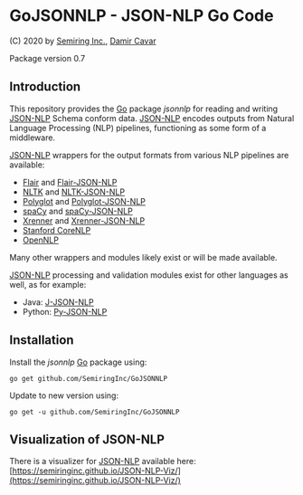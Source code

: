 # GoJSONNLP - JSON-NLP Go Code

(C) 2020 by [Semiring Inc.], [Damir Cavar]

Package version 0.7


## Introduction

This repository provides the [Go] package *jsonnlp* for reading and writing [JSON-NLP] Schema conform data. [JSON-NLP] encodes outputs from Natural Language Processing (NLP) pipelines, functioning as some form of a middleware.

[JSON-NLP] wrappers for the output formats from various NLP pipelines are available:

- [Flair](https://github.com/flairNLP/flair) and [Flair-JSON-NLP](https://github.com/dcavar/Flair-JSON-NLP)
- [NLTK](http://nltk.org/) and [NLTK-JSON-NLP](https://github.com/dcavar/NLTK-JSON-NLP)
- [Polyglot](https://github.com/aboSamoor/polyglot) and [Polyglot-JSON-NLP](https://github.com/dcavar/Polyglot-JSON-NLP)
- [spaCy](https://spacy.io/) and [spaCy-JSON-NLP](https://github.com/dcavar/spaCy-JSON-NLP)
- [Xrenner](https://github.com/amir-zeldes/xrenner) and [Xrenner-JSON-NLP](https://github.com/dcavar/Xrenner-JSON-NLP)
- [Stanford CoreNLP](https://stanfordnlp.github.io/CoreNLP/)
- [OpenNLP](https://opennlp.apache.org/)

Many other wrappers and modules likely exist or will be made available.

[JSON-NLP] processing and validation modules exist for other languages as well, as for example:

- Java: [J-JSON-NLP](https://github.com/dcavar/J-JSON-NLP)
- Python: [Py-JSON-NLP](https://github.com/dcavar/Py-JSON-NLP)


## Installation

Install the *jsonnlp* [Go] package using:

    go get github.com/SemiringInc/GoJSONNLP

Update to new version using:

    go get -u github.com/SemiringInc/GoJSONNLP


## Visualization of JSON-NLP

There is a visualizer for [JSON-NLP] available here: [https://semiringinc.github.io/JSON-NLP-Viz/](https://semiringinc.github.io/JSON-NLP-Viz/)




[Semiring Inc.]: https://semiring.com/ "Semiring Inc."
[Damir Cavar]: http://damir.cavar.me/ "Damir Cavar"
[JSON-NLP]: https://github.com/SemiringInc/JSON-NLP "JSON-NLP"
[Go]: https://golang.org/ "Golang"
